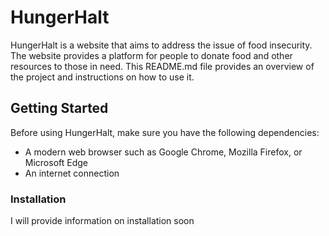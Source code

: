 # HungerHalt
HungerHalt is a website that aims to address the issue of food insecurity. The website provides a platform for people to donate food and other resources to those in need. This README.md file provides an overview of the project and instructions on how to use it.



## Getting Started
Before using HungerHalt, make sure you have the following dependencies:
* A modern web browser such as Google Chrome, Mozilla Firefox, or Microsoft Edge 
* An internet connection

### Installation

I will provide information on installation soon


